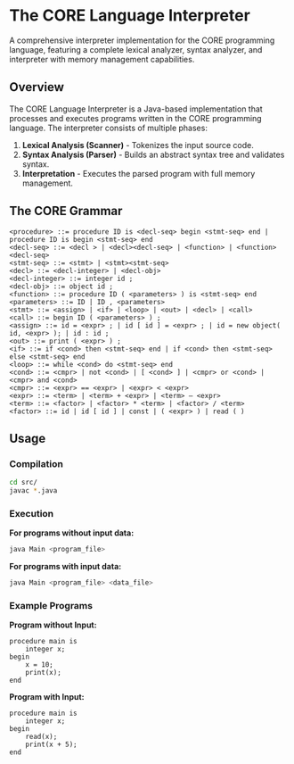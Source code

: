 # The CORE Language Interpreter

A comprehensive interpreter implementation for the CORE programming language, featuring a complete lexical analyzer, syntax analyzer, and interpreter with memory management capabilities.

## Overview

The CORE Language Interpreter is a Java-based implementation that processes and executes programs written in the CORE programming language. The interpreter consists of multiple phases:

1. **Lexical Analysis (Scanner)** - Tokenizes the input source code.
2. **Syntax Analysis (Parser)** - Builds an abstract syntax tree and validates syntax.
3. **Interpretation** - Executes the parsed program with full memory management.

## The CORE Grammar

```
<procedure> ::= procedure ID is <decl-seq> begin <stmt-seq> end | procedure ID is begin <stmt-seq> end
<decl-seq> ::= <decl > | <decl><decl-seq> | <function> | <function><decl-seq>
<stmt-seq> ::= <stmt> | <stmt><stmt-seq>
<decl> ::= <decl-integer> | <decl-obj>
<decl-integer> ::= integer id ;
<decl-obj> ::= object id ;
<function> ::= procedure ID ( <parameters> ) is <stmt-seq> end
<parameters> ::= ID | ID , <parameters>
<stmt> ::= <assign> | <if> | <loop> | <out> | <decl> | <call>
<call> ::= begin ID ( <parameters> ) ;
<assign> ::= id = <expr> ; | id [ id ] = <expr> ; | id = new object( id, <expr> ); | id : id ;
<out> ::= print ( <expr> ) ;
<if> ::= if <cond> then <stmt-seq> end | if <cond> then <stmt-seq> else <stmt-seq> end
<loop> ::= while <cond> do <stmt-seq> end
<cond> ::= <cmpr> | not <cond> | [ <cond> ] | <cmpr> or <cond> | <cmpr> and <cond>
<cmpr> ::= <expr> == <expr> | <expr> < <expr>
<expr> ::= <term> | <term> + <expr> | <term> – <expr>
<term> ::= <factor> | <factor> * <term> | <factor> / <term>
<factor> ::= id | id [ id ] | const | ( <expr> ) | read ( )
```

## Usage

### Compilation
```bash
cd src/
javac *.java
```

### Execution

**For programs without input data:**
```bash
java Main <program_file>
```

**For programs with input data:**
```bash
java Main <program_file> <data_file>
```

### Example Programs

**Program without Input:**
```core
procedure main is
    integer x;
begin
    x = 10;
    print(x);
end
```

**Program with Input:**
```core
procedure main is
    integer x;
begin
    read(x);
    print(x + 5);
end
```
